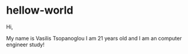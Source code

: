 # hellow-world

Hi,

My name is Vasilis Tsopanoglou I am 21 years old and I am an computer engineer study!
